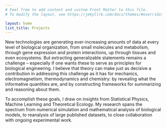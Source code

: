 ```yaml
---
# Feel free to add content and custom Front Matter to this file.
# To modify the layout, see https://jekyllrb.com/docs/themes/#overriding-theme-defaults

layout: home
list_title: Projects
---
```


New technologies are generating ever-increasing amounts of data at every level of biological organization, from small molecules and metabolism, through gene expression and protein interactions, up through tissues and even ecosystems. But extracting generalizable statements remains a challenge – especially if one wants these to serve as principles for biological engineering. I believe that theory can make just as decisive a contribution in addressing this challenge as it has for mechanics, electromagnetism, thermodynamics and chemistry: by revealing what the informative quantities are, and by constructing frameworks for summarizing and reasoning about them. 

To accomplish these goals, I draw on insights from Statistical Physics, Machine Learning and Theoretical Ecology. My research spans the spectrum from numerical simulation and mathematical analysis of biological models, to reanalysis of large published datasets, to close collaboration with ongoing experimental work. 
